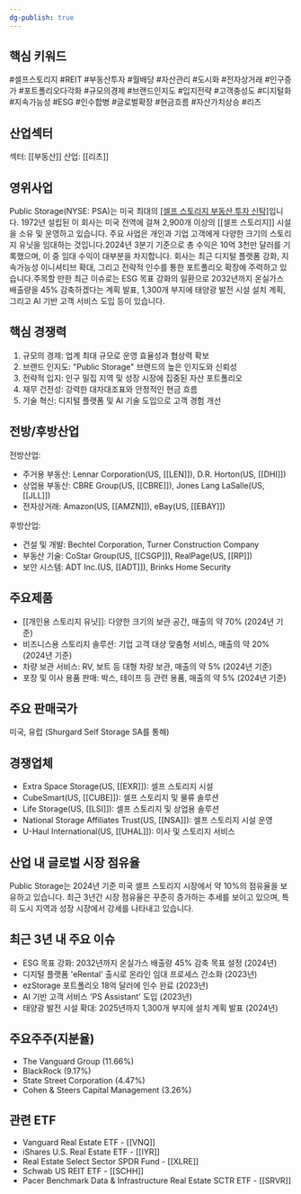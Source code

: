 ```yaml
---
dg-publish: true
---
```

## 핵심 키워드

#셀프스토리지 #REIT #부동산투자 #월배당 #자산관리 #도시화 #전자상거래 #인구증가 #포트폴리오다각화 #규모의경제 #브랜드인지도 #입지전략 #고객충성도 #디지털화 #지속가능성 #ESG #인수합병 #글로벌확장 #현금흐름 #자산가치상승 #리츠 

## 산업섹터

섹터: [[부동산]]
산업: [[리츠]]

## 영위사업

Public Storage(NYSE: PSA)는 미국 최대의 [[셀프 스토리지 부동산 투자 신탁]](REIT)입니다. 1972년 설립된 이 회사는 미국 전역에 걸쳐 2,900개 이상의 [[셀프 스토리지]] 시설을 소유 및 운영하고 있습니다. 주요 사업은 개인과 기업 고객에게 다양한 크기의 스토리지 유닛을 임대하는 것입니다.2024년 3분기 기준으로 총 수익은 10억 3천만 달러를 기록했으며, 이 중 임대 수익이 대부분을 차지합니다. 회사는 최근 디지털 플랫폼 강화, 지속가능성 이니셔티브 확대, 그리고 전략적 인수를 통한 포트폴리오 확장에 주력하고 있습니다.주목할 만한 최근 이슈로는 ESG 목표 강화의 일환으로 2032년까지 온실가스 배출량을 45% 감축하겠다는 계획 발표, 1,300개 부지에 태양광 발전 시설 설치 계획, 그리고 AI 기반 고객 서비스 도입 등이 있습니다.

## 핵심 경쟁력

1. 규모의 경제: 업계 최대 규모로 운영 효율성과 협상력 확보
2. 브랜드 인지도: "Public Storage" 브랜드의 높은 인지도와 신뢰성
3. 전략적 입지: 인구 밀집 지역 및 성장 시장에 집중된 자산 포트폴리오
4. 재무 건전성: 강력한 대차대조표와 안정적인 현금 흐름
5. 기술 혁신: 디지털 플랫폼 및 AI 기술 도입으로 고객 경험 개선

## 전방/후방산업

전방산업:

- 주거용 부동산: Lennar Corporation(US, [[LEN]]), D.R. Horton(US, [[DHI]])
- 상업용 부동산: CBRE Group(US, [[CBRE]]), Jones Lang LaSalle(US, [[JLL]])
- 전자상거래: Amazon(US, [[AMZN]]), eBay(US, [[EBAY]])

후방산업:

- 건설 및 개발: Bechtel Corporation, Turner Construction Company
- 부동산 기술: CoStar Group(US, [[CSGP]]), RealPage(US, [[RP]])
- 보안 시스템: ADT Inc.(US, [[ADT]]), Brinks Home Security

## 주요제품

- [[개인용 스토리지 유닛]]: 다양한 크기의 보관 공간, 매출의 약 70% (2024년 기준)
- 비즈니스용 스토리지 솔루션: 기업 고객 대상 맞춤형 서비스, 매출의 약 20% (2024년 기준)
- 차량 보관 서비스: RV, 보트 등 대형 차량 보관, 매출의 약 5% (2024년 기준)
- 포장 및 이사 용품 판매: 박스, 테이프 등 관련 용품, 매출의 약 5% (2024년 기준)

## 주요 판매국가

미국, 유럽 (Shurgard Self Storage SA를 통해)

## 경쟁업체

- Extra Space Storage(US, [[EXR]]): 셀프 스토리지 시설
- CubeSmart(US, [[CUBE]]): 셀프 스토리지 및 물류 솔루션
- Life Storage(US, [[LSI]]): 셀프 스토리지 및 상업용 솔루션
- National Storage Affiliates Trust(US, [[NSA]]): 셀프 스토리지 시설 운영
- U-Haul International(US, [[UHAL]]): 이사 및 스토리지 서비스

## 산업 내 글로벌 시장 점유율

Public Storage는 2024년 기준 미국 셀프 스토리지 시장에서 약 10%의 점유율을 보유하고 있습니다. 최근 3년간 시장 점유율은 꾸준히 증가하는 추세를 보이고 있으며, 특히 도시 지역과 성장 시장에서 강세를 나타내고 있습니다.

## 최근 3년 내 주요 이슈

- ESG 목표 강화: 2032년까지 온실가스 배출량 45% 감축 목표 설정 (2024년)
- 디지털 플랫폼 'eRental' 출시로 온라인 임대 프로세스 간소화 (2023년)
- ezStorage 포트폴리오 18억 달러에 인수 완료 (2023년)
- AI 기반 고객 서비스 'PS Assistant' 도입 (2023년)
- 태양광 발전 시설 확대: 2025년까지 1,300개 부지에 설치 계획 발표 (2024년)

## 주요주주(지분율)

- The Vanguard Group (11.66%)
- BlackRock (9.17%)
- State Street Corporation (4.47%)
- Cohen & Steers Capital Management (3.26%)

## 관련 ETF

- Vanguard Real Estate ETF - [[VNQ]]
- iShares U.S. Real Estate ETF - [[IYR]]
- Real Estate Select Sector SPDR Fund - [[XLRE]]
- Schwab US REIT ETF - [[SCHH]]
- Pacer Benchmark Data & Infrastructure Real Estate SCTR ETF - [[SRVR]]